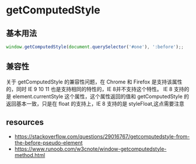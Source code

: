 # getComputedStyle

## 基本用法
```js
window.getComputedStyle(document.querySelector('#one'), ':before');;
```

## 兼容性
关于 getComputedStyle 的兼容性问题，在 Chrome 和 Firefox 是支持该属性的，同时 IE 9 10 11 也是支持相同的特性的，IE 8并不支持这个特性。 IE 8 支持的是 element.currentStyle 这个属性，这个属性返回的值和 getComputedStyle 的返回基本一致，只是在 float 的支持上，IE 8 支持的是 styleFloat,这点需要注意

## resources
- https://stackoverflow.com/questions/29016767/getcomputedstyle-from-the-before-pseudo-element
- https://www.runoob.com/w3cnote/window-getcomputedstyle-method.html